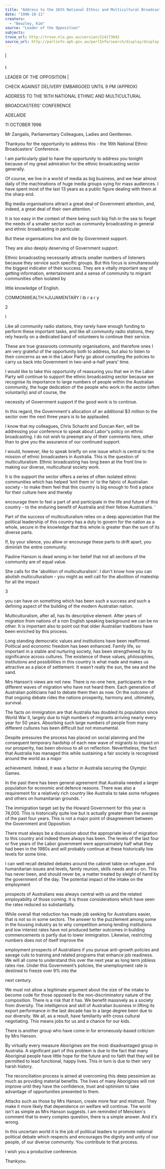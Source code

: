 ```yaml
---
title: "Address to the 16th National Ethnic and Multicultural Broadcasters' conference Adelaide 11 October 1996"
date: "1996-10-11"
creators:
  - "Beazley, Kim"
source: "Leader of the Opposition"
subjects:
trove_url: http://trove.nla.gov.au/version/214173842
source_url: http://parlinfo.aph.gov.au/parlInfo/search/display/display.w3p;query=Id%3A%22media/pressrel/HPR02011207%22
---
```


 Î

 t

 LEADER OF THE OPPOSITION |

 CHECK AGAINST DELIVERY EMBARGOED UNTIL 9 PM (APPROX)

 ADDRESS TO THE 16TH NATIONAL ETHNIC AND MULTICULTURAL 

 BROADCASTERS' CONFERENCE 

 ADELAIDE 

 11 OCTOBER 1996

 Mr Zangalis, Parliamentary Colleagues, Ladies and Gentlemen.

 Thankyou for the opportunity to address this - the 16th National Ethnic Broadcasters'  Conference.

 I am particularly glad to have the opportunity to address you tonight because of my  great admiration for the ethnic broadcasting sector generally.

 Of course, we live in a world of media as big business, and we hear almost daily of  the machinations of huge media groups vying for mass audiences. I have spent  most of the last 13 years as a public figure dealing with them at the sharp end.

 Big media organisations attract a great deal of Government attention, and, indeed, a  great deal of their own attention. ’

 It is too easy in the context of there being such big fish in the sea to forget the needs  of a smaller sector such as community broadcasting in general and ethnic  broadcasting in particular.

 But these organisations live and die by Government support.

 They are also deeply deserving of Government support.

 Ethnic broadcasting necessarily attracts smaller numbers of listeners because they  service such specific groups. But this focus is simultaneously the biggest indicator  of their success. They are a vitally important way of getting information,  entertainment and a sense of community to migrant communities often isolated by 

 little knowledge of English.

 COMMONWEALTH  hJUJAMENTARY l ib r a r y

 2 

 I

 Like all community radio stations, they rarely have enough funding to perform these  important tasks, and like all community radio stations, they rely heavily on a  dedicated band of volunteers to continue their service.

 These are true grassroots community organisations, and therefore ones I am very  grateful of the opportunity both to address, but also to listen to their concerns as we  in the Labor Party go about compiling the policies to carry us back into Government  in two-and-a-half years' time.

 I would like to take this opportunity of reassuring you that we in the Labor Party will  continue to support the ethnic broadcasting sector because we recognise its  importance to large numbers of people within the Australian community, the huge  dedication of the people who work in the sector (often voluntarily) and of course, the 

 necessity of Government support if the good work is to continue.

 In this regard, the Government's allocation of an additional $3 million to the sector  over the next three years is to be applauded.

 I know that my colleagues, Chris Schacht and Duncan Kerr, will be addressing your  conference to speak about Labor's policy on ethnic broadcasting. I do not wish to  preempt any of their comments here, other than to give you the assurance of our  continued support.

 I would, however, like to speak briefly on one issue which is central to the mission of  ethnic broadcasters in Australia. This is the question of multiculturalism. Ethnic  broadcasting has long been at the front line in making our diverse, multicultural  society work.

 It is the support the sector offers a series of often isolated ethnic communities which  has helped 'knit them in' to the fabric of Australian society - to make them feel that  this country is big enough to find a place for their culture here and thereby 

 encourage them to feel a part of and participate in the life and future of this country -  to the enduring benefit of Australia and their fellow Australians. '

 Part of the success of multiculturalism relies on a deep appreciation that the political  leadership of this country has a duty to govern for the nation as a whole, secure in  the knowledge that this whole is greater than the sum of its diverse parts.

 If, by your silence, you allow or encourage these parts to drift apart, you diminish the  entire community.

 Pauline Hanson is dead wrong in her belief that not all sections of the community  are of equal value.

 She calls for the 'abolition of multiculturalism'. I don't know how you can abolish  multiculturalism - you might as well call for the abolition of mateship for all the impact

 3

 you can have on something which has been such a success and such a defining  aspect of the building of the modern Australian nation.

 Multiculturalism, after all, has its descriptive element. After years of migration from  nations of a non English speaking background we can be no other. It is important  also to point out that older Australian traditions have been enriched by this process.

 Long standing democratic values and institutions have been reaffirmed. Political  and economic freedom has been enhanced. Family life, so important in a stable and  nurturing society, has been strengthened by its significance across cultures. The  existence of these values, philosophies, institutions and possibilities in this country is  what made and makes us attractive as a place of settlement. It wasn’t really the  sun, the sea and the sand.

 Mrs Hanson’s views are not new. There is no-one here, participants in the different  waves of migration who have not heard them. Each generation of Australian  politicians had to debate them then as now. On the outcome of that ongoing debate  rides the nations prosperity, harmony and, ultimately, survival.

 The facts on immigration are that Australia has doubled its population since World  War II, largely due to high numbers of migrants arriving nearly every year for 50  years. Absorbing such large numbers of people from many different cultures has  been difficult but not monumental.

 Despite pressures the process has placed on social planning and the consequent  temporary hardship of each new wave of migrants to impact on our prosperity, has  been obvious to all on reflection. Nevertheless, the fact that Australia has managed  this while sustaining a fair society is recognised around the world as a major 

 achievement. Indeed, it was a factor in Australia securing the Olympic Games.

 In the past there has been general agreement that Australia needed a larger  population for economic and defence reasons. There was also a requirement for a  relatively rich country like Australia to take some refugees and others on  humanitarian grounds. '

 The immigration target set by the Howard Government for this year is 74,000. This  is historically quite low but is actually greater than the average of the past four years.  This is not a major point of disagreement between the Government and Opposition.

 There must always be a discussion about the appropriate level of migration to this  country and indeed there always has been. The levels of the last four or five years  of the Labor government were approximately half what they had been in the 1980s  and will probably continue at these historically low levels for some time.

 I can well recall detailed debates around the cabinet table on refugee and  humanitarian issues and levels, family reunion, skills needs and so on. This has  never been, and should never be, a matter treated by sleight of hand by the  government of the day. The potential impact of the intake on the employment

 prospects of Australians was always central with us and the related employability of  those coming. It is those considerations which have seen the rates reduced so  substantially.

 While overall that reduction has made job seeking for Australians easier, that is not  so in some sectors. The answer to the puzzlement among some in the housing  industry as to why competition among lending institutions and low interest rates have  not produced better outcomes in building commencements is partly due to lower  immigration. Likewise, restricting numbers does not of itself improve the 

 employment prospects of Australians if you pursue anti-growth policies and savage  cuts to training and related programs that enhance job readiness. We will all come  to understand this over the next year as long term jobless rates rise. Under this  Government’s policies, the unemployment rate is destined to freeze over 9% into the 

 next century.

 We must not allow a legitimate argument about the size of the intake to become  code for those opposed to the non-discriminatory nature of the composition. There  is a risk that it has. We benefit massively as a society from diversity. The  intelligence and skill of Australian business in lifting its export performance in the last  decade has to a large degree been due to our diversity. We all, as a result, have  familiarity with cross cultural negotiating. This means jobs for us and a chance for  our kids.

 There is another group who have come in for erroneously-based criticism by Mrs  Hanson.

 By virtually every measure Aborigines are the most disadvantaged group in  Australia. A significant part of this problem is due to the fact that many Aboriginal  people have little hope for the future and no faith that they will be permitted to lead  functional, happy lives. This in turn is due to their very harsh history.

 The reconciliation process is aimed at overcoming this deep pessimism as much as  providing material benefits. The lives of many Aborigines will not improve until they  have the confidence, trust and optimism to take advantage of opportunities  presented to them.

 Attacks such as those by Mrs Hanson, create more fear and mistrust. They make it  more likely that dependence on welfare will continue. The world isn't as simple as  Mrs Hanson suggests. I am reminded of Mencken's comment that to every complex  question, there is a simple answer. And it's wrong.

 In this uncertain world it is the job of political leaders to promote national political  debate which respects and encourages the dignity and unity of our people, of our  diverse community. You contribute to that process.

 I wish you a productive conference.

 Thankyou.


